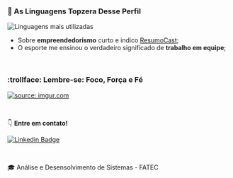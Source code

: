 ### :rainbow: As Linguagens Topzera Desse Perfil

<img src="https://github-readme-stats.vercel.app/api/top-langs/?username=beatriz-dadalto&layout=compact&theme=light&hide_border=true&cache_seconds=2000" title="Linguagens mais utilizadas" alt="Linguagens mais utilizadas" />

<br />

- Sobre **empreendedorismo** curto e indico <a href="https://www.youtube.com/ResumoCast" target="_blank" title="ResumoCast">ResumoCast</a>;
- O esporte me ensinou o verdadeiro significado de **trabalho em equipe**;

<br />

### :trollface: Lembre-se: Foco, Força e Fé

<a href="https://imgur.com/JcefkJX"><img src="https://i.imgur.com/JcefkJX.jpg" title="source: imgur.com" /></a>


<br />

:point_down: **Entre em contato!**

[![Linkedin Badge](https://img.shields.io/badge/-LinkedIn-blue?style=for-the-badge&logo=Linkedin&logoColor=white&link=https://www.linkedin.com/in/beatriz-dadalto)](https://www.linkedin.com/in/beatriz-dadalto)

<br />

:mortar_board: Análise e Desensolvimento de Sistemas - FATEC

